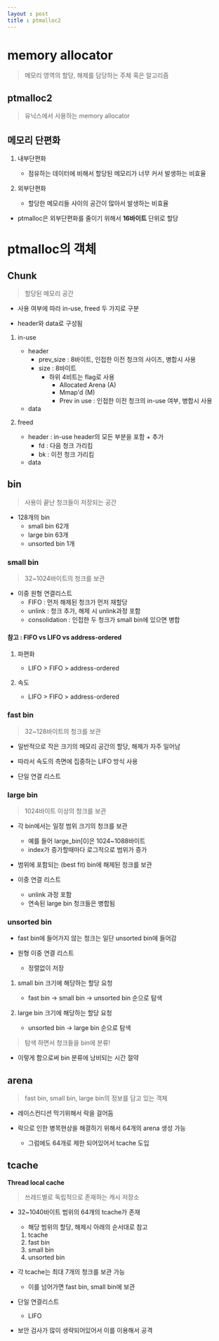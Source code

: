 ```yaml
---
layout : post
title : ptmalloc2
---
```

# memory allocator
> 메모리 영역의 할당, 해제를 담당하는 주체 혹은 알고리즘

## ptmalloc2
> 유닉스에서 사용하는 memory allocator

## 메모리 단편화

1. 내부단편화
    - 점유하는 데이터에 비해서 할당된 메모리가 너무 커서 발생하는 비효율


2. 외부단편화
    - 할당한 메모리들 사이의 공간이 많아서 발생하는 비효율

- ptmalloc은 외부단편화를 줄이기 위해서 **16바이트** 단위로 할당

# ptmalloc의 객체

## Chunk
> 할당된 메모리 공간

- 사용 여부에 따라 in-use, freed 두 가지로 구분

- header와 data로 구성됨

1. in-use
    - header
        - prev_size : 8바이트, 인접한 이전 청크의 사이즈, 병합시 사용
        - size : 8바이트
            - 하위 4비트는 flag로 사용
                - Allocated Arena (A)
                - Mmap'd (M)
                - Prev in use : 인접한 이전 청크의 in-use 여부, 병합시 사용
    - data

2. freed
    - header : in-use header의 모든 부분을 포함 + 추가
        - fd : 다음 청크 가리킴
        - bk : 이전 청크 가리킴
    - data

## bin
> 사용이 끝난 청크들이 저장되는 공간

- 128개의 bin
    - small bin 62개
    - large bin 63개
    - unsorted bin 1개

### small bin
> 32~1024바이트의 청크를 보관

- 이중 원형 연결리스트
    - FIFO : 먼저 해제된 청크가 먼저 재할당
    - unlink : 청크 추가, 해제 시 unlink과정 포함
    - consolidation : 인접한 두 청크가 small bin에 있으면 병합

#### 참고 : FIFO vs LIFO vs address-ordered
1. 파편화
    - LIFO > FIFO > address-ordered

2. 속도
    - LIFO > FIFO > address-ordered

### fast bin
> 32~128바이트의 청크를 보관

- 일반적으로 작은 크기의 메모리 공간의 할당, 해제가 자주 일어남

- 따라서 속도의 측면에 집중하는 LIFO 방식 사용

- 단일 연결 리스트

### large bin
> 1024바이트 이상의 청크를 보관

- 각 bin에서는 일정 범위 크기의 청크를 보관
    - 예를 들어 large_bin[0]은 1024~1088바이트
    - index가 증가할때마다 로그적으로 범위가 증가

- 범위에 포함되는 (best fit) bin에 해제된 청크를 보관

- 이중 연결 리스트
    - unlink 과정 포함
    - 연속된 large bin 청크들은 병합됨

### unsorted bin

- fast bin에 들어가지 않는 청크는 일단 unsorted bin에 들어감

- 원형 이중 연결 리스트
    - 정렬없이 저장

1. small bin 크기에 해당하는 할당 요청
    - fast bin -> small bin -> unsorted bin 순으로 탐색

2. large  bin 크기에 해당하는 할당 요청
    - unsorted bin -> large bin 순으로 탐색

> 탐색 하면서 청크들을 bin에 분류!

- 이렇게 함으로써 bin 분류에 낭비되는 시간 절약

## arena
> fast bin, small bin, large bin의 정보를 담고 있는 객체

- 레이스컨디션 막기위해서 락을 걸어둠

- 락으로 인한 병목현상을 해결하기 위해서 64개의 arena 생성 가능
    - 그럼에도 64개로 제한 되어있어서 tcache 도입

## tcache
**Thread local cache**
> 쓰레드별로 독립적으로 존재하는 캐시 저장소

- 32~1040바이트 범위의 64개의 tcache가 존재
    - 해당 범위의 할당, 해제시 아래의 순서대로 참고
    1. tcache
    2. fast bin
    3. small bin
    4. unsorted bin

- 각 tcache는 최대 7개의 청크를 보관 가능
    - 이를 넘어가면 fast bin, small bin에 보관

- 단일 연결리스트
    - LIFO

- 보안 검사가 많이 생략되어있어서 이를 이용해서 공격